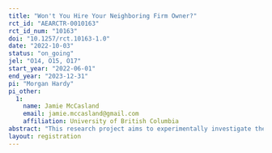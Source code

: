 ```yaml
---
title: "Won't You Hire Your Neighboring Firm Owner?"
rct_id: "AEARCTR-0010163"
rct_id_num: "10163"
doi: "10.1257/rct.10163-1.0"
date: "2022-10-03"
status: "on_going"
jel: "O14, O15, O17"
start_year: "2022-06-01"
end_year: "2023-12-31"
pi: "Morgan Hardy"
pi_other:
  1:
    name: Jamie McCasland
    email: jamie.mccasland@gmail.com
    affiliation: University of British Columbia
abstract: "This research project aims to experimentally investigate the predictors and benefits of firm consolidation. We conduct a randomized program experiment offering daily wage subsidies to potential consolidation partners and observing both predictors of take-up as well as the impacts of subsidy availability on joint and distributional labor supply and earnings outcomes. "
layout: registration
---
```


